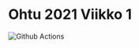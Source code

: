 # Ohtu 2021 Viikko 1

![Github Actions](https://github.com/NinaKWelch/ohtu-2021-viikko1/workflows/CI/badge.svg)
